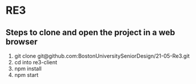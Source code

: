 # RE3
## Steps to clone and open the project in a web browser 
<ol>
<li> git clone git@github.com:BostonUniversitySeniorDesign/21-05-Re3.git </li>

<li>cd into re3-client</li>

<li> npm install </li>

<li> npm start </li>
</ol>
